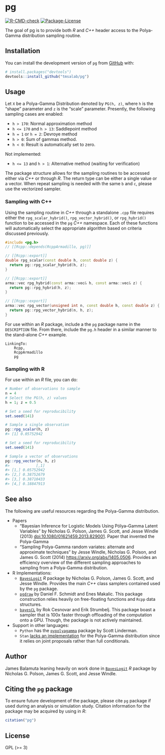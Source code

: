 
<!-- README.md is generated from README.Rmd. Please edit that file -->

# pg

<!-- badges: start -->

[![R-CMD-check](https://github.com/tmsalab/pg/actions/workflows/R-CMD-check.yaml/badge.svg)](https://github.com/tmsalab/pg/actions/workflows/R-CMD-check.yaml)
[![Package-License](http://img.shields.io/badge/license-GPL%20(%3E=3)-brightgreen.svg?style=flat)](http://www.gnu.org/licenses/gpl-3.0.html)
<!-- badges: end -->

The goal of pg is to provide both *R* and *C++* header access to the
Polya-Gamma distribution sampling routine.

## Installation

You can install the development version of `pg` from
[GitHub](https://github.com/) with:

``` r
# install.packages("devtools")
devtools::install_github("tmsalab/pg")
```

## Usage

Let `X` be a Polya-Gamma Distribution denoted by `PG(h, z)`, where `h`
is the “shape” parameter and `z` is the “scale” parameter. Presently,
the following sampling cases are enabled:

- `h > 170`: Normal approximation method
- `h <= 170` and `h > 13`: Saddlepoint method
- `h = 1` or `h = 2`: Devroye method
- `h > 0`: Sum of gammas method.
- `h < 0`: Result is automatically set to zero.

Not implemented:

- `h <= 13` and `h > 1`: Alternative method (waiting for verification)

The package structure allows for the sampling routines to be accessed
either via *C++* or through *R*. The return type can be either a single
value or a vector. When repeat sampling is needed with the same `b` and
`c`, please use the vectorized sampler.

### Sampling with C++

Using the sampling routine in *C++* through a standalone `.cpp` file
requires either the `rpg_scalar_hybrid()`, `rpg_vector_hybrid()`, or
`rpg_hybrid()` function to be accessed in the `pg` *C++* namespace. Each
of these functions will automatically select the appropriate algorithm
based on criteria discussed previously.

``` cpp
#include <pg.h>
// [[Rcpp::depends(RcppArmadillo, pg)]]

// [[Rcpp::export]]
double rpg_scalar(const double h, const double z) {
  return pg::rpg_scalar_hybrid(h, z);
}

// [[Rcpp::export]]
arma::vec rpg_hybrid(const arma::vec& h, const arma::vec& z) {
  return pg::rpg_hybrid(h, z);
}

// [[Rcpp::export]]
arma::vec rpg_vector(unsigned int n, const double h, const double z) {
  return pg::rpg_vector_hybrid(n, h, z);
}
```

For use within an *R* package, include a the `pg` package name in the
`DESCRIPTION` file. From there, include the `pg.h` header in a similar
manner to the stand-alone *C++* example.

    LinkingTo: 
        Rcpp,
        RcppArmadillo
        pg

### Sampling with R

For use within an *R* file, you can do:

``` r
# Number of observations to sample
n = 4
# Select the PG(h, z) values
h = 1; z = 0.5

# Set a seed for reproducibility
set.seed(141)

# Sample a single observation
pg::rpg_scalar(h, z)
#> [1] 0.05752942

# Set a seed for reproducibility
set.seed(141)

# Sample a vector of observations
pg::rpg_vector(n, h, z)
#>            [,1]
#> [1,] 0.05752942
#> [2,] 0.38752679
#> [3,] 0.38710433
#> [4,] 0.18847913
```

## See also

The following are useful resources regarding the Polya-Gamma
distribution.

- Papers
  - “Bayesian Inference for Logistic Models Using Pólya–Gamma Latent
    Variables” by Nicholas G. Polson, James G. Scott, and Jesse
    Windle (2013)
    [doi:10.1080/01621459.2013.829001](https://doi.org/10.1080/01621459.2013.829001).
    Paper that invented the Polya-Gamma
  - “Sampling Polya-Gamma random variates: alternate and approximate
    techniques” by Jesse Windle, Nicholas G. Polson, and James G.
    Scott (2014) <https://arxiv.org/abs/1405.0506>. Provides an
    efficiency overview of the different sampling approaches to sampling
    from a Polya-Gamma distribution.
- R Implementations:
  - [`BayesLogit`](https://cran.r-project.org/package=BayesLogit) *R*
    package by Nicholas G. Polson, James G. Scott, and Jesse Windle.
    Provides the main *C++* class samplers contained used by the `pg`
    package.
  - [`pgdraw`](https://cran.r-project.org/package=pgdraw) by Daniel F.
    Schmidt and Enes Makalic. This package construction relies heavily
    on free-floating functions and `Rcpp` data structures.
  - [`bayesCL`](https://cran.r-project.org/package=bayesCL) by Rok
    Cesnovar and Erik Strumbelj. This package boast a sampler that is
    100x faster through offloading of the computation onto a GPU.
    Though, the package is not actively maintained.
- Support in other languages:
  - `Python` has the
    [`pypolyagamma`](https://github.com/slinderman/pypolyagamma) package
    by Scott Linderman.
  - `Stan` [lacks an
    implementation](https://discourse.mc-stan.org/t/sampling-from-a-polya-gamma-distribution/8067)
    for the Polya-Gamma distribution since it relies on joint proposals
    rather than full conditionals.

## Author

James Balamuta leaning heavily on work done in
[`BayesLogit`](https://cran.r-project.org/package=BayesLogit) *R*
package by Nicholas G. Polson, James G. Scott, and Jesse Windle.

## Citing the `pg` package

To ensure future development of the package, please cite `pg` package if
used during an analysis or simulation study. Citation information for
the package may be acquired by using in *R*:

``` r
citation("pg")
```

## License

GPL (\>= 3)
